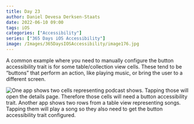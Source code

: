 ```yaml
---
title: Day 23
author: Daniel Devesa Derksen-Staats
date: 2022-06-10 09:00
tags: iOS
categories: ["Accessibility"]
series: ["365 Days iOS Accessibility"]
image: /Images/365DaysIOSAccessibility/image176.jpg
---
```


A common example where you need to manually configure the button accessibility trait is for some table/collection view cells. These tend to be “buttons” that perform an action, like playing music, or bring the user to a different screen.

![One app shows two cells representing podcast shows. Tapping those will open the details page. Therefore those cells will need a button accessibility trait. Another app shows two rows from a table view representing songs. Tapping them will play a song so they also need to get the button accessibility trait configured.](/Images/365DaysIOSAccessibility/image176.jpg)

